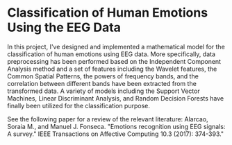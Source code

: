 # Classification of Human Emotions Using the EEG Data

In this project, I've designed and implemented a mathematical model for the classification of human emotions using EEG data. More specifically, data preprocessing has been performed based on the Independent Component Analysis method and a set of features including the Wavelet features, the Common Spatial Patterns, the powers of frequency bands, and the correlation between different bands have been extracted from the transformed data. A variety of models including the Support Vector Machines, Linear Discriminant Analysis, and Random Decision Forests have finally been utilized for the classification purpose.

See the following paper for a review of the relevant literature:
Alarcao, Soraia M., and Manuel J. Fonseca. "Emotions recognition using EEG signals: A survey." IEEE Transactions on Affective Computing 10.3 (2017): 374-393."
